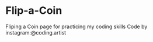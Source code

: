 # Flip-a-Coin
Fliping a Coin page for practicing my coding skills  Code by instagram:@coding.artist
